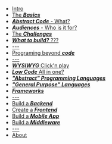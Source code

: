 <!-- docs/_sidebar.md -->

* [Intro](README.md)
* [The ***Basics***](BASICS.md)
* [***Abstract Code*** - What?](ABSTRACT-CODE.md)
* [***Audiences*** - Who is it for?](AUDIENCES.md)
* [The ***Challenges***](CHALLENGES.md)
* [***What to build?*** ???](DOCUMENTATION.md)
* [---]()
* [Programing beyond ***code***](BEYOND-CODE.md)
* [---]()
* [***WYSIWYG*** Click'n play](DOCUMENTATION.md)
* [***Low Code*** All in one?](DOCUMENTATION.md)
* [***"Abstract" Programming Languages***](ABSTRACT-PROGRAMMING-LANGUAGES.md)
* [***"General Purpose" Languages***](GENERAL-PURPOSE-LANGUAGES.md)
* [***Frameworks***](DOCUMENTATION.md)
* [---]()
* [Build a ***Backend***](DOCUMENTATION.md)
* [Create a ***Frontend***](DOCUMENTATION.md)
* [Build a ***Mobile App***](DOCUMENTATION.md)
* [Build a ***Middleware***](DOCUMENTATION.md)
* [---]()
* [About](ABOUT.md)
